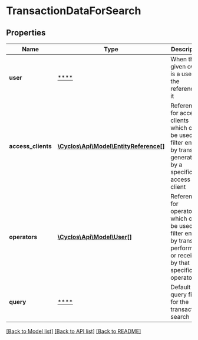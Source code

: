 # TransactionDataForSearch

## Properties
Name | Type | Description | Notes
------------ | ------------- | ------------- | -------------
**user** | [****](.md) | When the given owner is a user, is the reference to it | [optional] 
**access_clients** | [**\Cyclos\Api\Model\EntityReference[]**](EntityReference.md) | References for access clients which can be used to filter entries by transfers generated by a specific access client | [optional] 
**operators** | [**\Cyclos\Api\Model\User[]**](User.md) | References for operators, which can be used to filter entries by transfers performed or received by that specific operator | [optional] 
**query** | [****](.md) | Default query filters for the transactions search | [optional] 

[[Back to Model list]](../../README.md#documentation-for-models) [[Back to API list]](../../README.md#documentation-for-api-endpoints) [[Back to README]](../../README.md)

